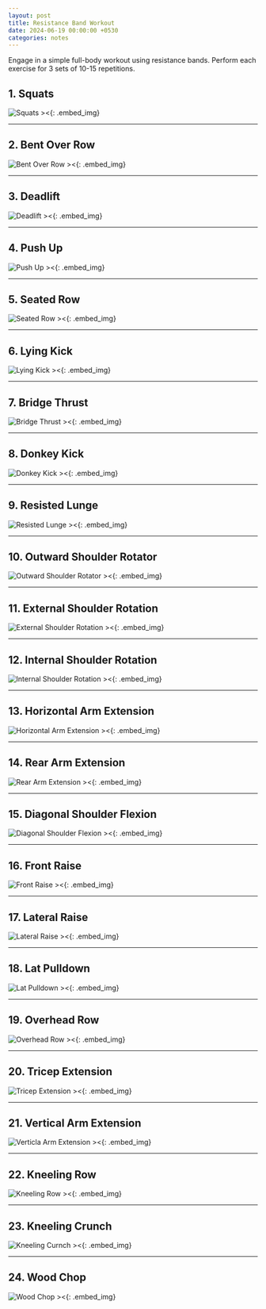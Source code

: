 ```yaml
---
layout: post
title: Resistance Band Workout
date: 2024-06-19 00:00:00 +0530
categories: notes
---
```


Engage in a simple full-body workout using resistance bands. Perform each exercise for 3 sets of 10-15 repetitions.

## 1. Squats

![Squats ><](/assets/2024-06-19-resistance_band_workout/squats.png){: .embed_img}

---

## 2. Bent Over Row

![Bent Over Row ><](/assets/2024-06-19-resistance_band_workout/bent_over_row.png){: .embed_img}

---

## 3. Deadlift

![Deadlift ><](/assets/2024-06-19-resistance_band_workout/deadlift.png){: .embed_img}

---

## 4. Push Up

![Push Up ><](/assets/2024-06-19-resistance_band_workout/push_up.png){: .embed_img}

---

## 5. Seated Row

![Seated Row ><](/assets/2024-06-19-resistance_band_workout/seated_row.png){: .embed_img}

---

## 6. Lying Kick

![Lying Kick ><](/assets/2024-06-19-resistance_band_workout/lying_kick.png){: .embed_img}

---

## 7. Bridge Thrust

![Bridge Thrust ><](/assets/2024-06-19-resistance_band_workout/bridge_thrust.png){: .embed_img}

---

## 8. Donkey Kick

![Donkey Kick ><](/assets/2024-06-19-resistance_band_workout/donkey_kick.png){: .embed_img}

---

## 9. Resisted Lunge

![Resisted Lunge ><](/assets/2024-06-19-resistance_band_workout/resisted_lunge.png){: .embed_img}

---

## 10. Outward Shoulder Rotator

![Outward Shoulder Rotator ><](/assets/2024-06-19-resistance_band_workout/outward_shoulder_rotator.png){: .embed_img}

---

## 11. External Shoulder Rotation

![External Shoulder Rotation ><](/assets/2024-06-19-resistance_band_workout/external_shoulder_rotation.png){: .embed_img}

---

## 12. Internal Shoulder Rotation

![Internal Shoulder Rotation ><](/assets/2024-06-19-resistance_band_workout/internal_shoulder_rotation.png){: .embed_img}

---

## 13. Horizontal Arm Extension

![Horizontal Arm Extension ><](/assets/2024-06-19-resistance_band_workout/horizontal_arm_extension.png){: .embed_img}

---

## 14. Rear Arm Extension

![Rear Arm Extension ><](/assets/2024-06-19-resistance_band_workout/rear_arm_extension.png){: .embed_img}

---

## 15. Diagonal Shoulder Flexion

![Diagonal Shoulder Flexion ><](/assets/2024-06-19-resistance_band_workout/diagonal_shoulder_flexion.png){: .embed_img}

---

## 16. Front Raise

![Front Raise ><](/assets/2024-06-19-resistance_band_workout/front_raise.png){: .embed_img}

---

## 17. Lateral Raise

![Lateral Raise ><](/assets/2024-06-19-resistance_band_workout/lateral_raise.png){: .embed_img}

---

## 18. Lat Pulldown

![Lat Pulldown ><](/assets/2024-06-19-resistance_band_workout/lat_pulldown.png){: .embed_img}

---

## 19. Overhead Row

![Overhead Row ><](/assets/2024-06-19-resistance_band_workout/overhead_row.png){: .embed_img}

---

## 20. Tricep Extension

![Tricep Extension ><](/assets/2024-06-19-resistance_band_workout/tricep_extension.png){: .embed_img}

---

## 21. Vertical Arm Extension

![Verticla Arm Extension ><](/assets/2024-06-19-resistance_band_workout/vertical_arm_extension.png){: .embed_img}

---

## 22. Kneeling Row

![Kneeling Row ><](/assets/2024-06-19-resistance_band_workout/kneeling_row.png){: .embed_img}

---

## 23. Kneeling Crunch

![Kneeling Curnch ><](/assets/2024-06-19-resistance_band_workout/kneeling_crunch.png){: .embed_img}

---

## 24. Wood Chop

![Wood Chop ><](/assets/2024-06-19-resistance_band_workout/wood_chop.png){: .embed_img}
